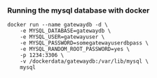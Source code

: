 ### Running the mysql database with docker
```
docker run --name gatewaydb -d \
    -e MYSQL_DATABASE=gatewaydb \
    -e MYSQL_USER=gatewayuser \
    -e MYSQL_PASSWORD=somegatewayuserdbpass \
    -e MYSQL_RANDOM_ROOT_PASSWORD=yes \
    -p 1234:3306 \
    -v /dockerdata/gatewaydb:/var/lib/mysql \
    mysql
```